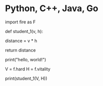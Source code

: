 # Python, C++, Java, Go

import fire as F

def student_1(v, h):
   
   distance = v * h
   
   return distance
 
 print("hello, world!")
 
 V = f.hard
 H = f.vitality
 
 print(student_1(V, H))
 
